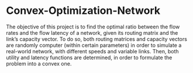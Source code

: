 # Convex-Optimization-Network
The objective of this project is to find the optimal ratio between the flow rates and the flow latency of a network, given its routing matrix and the link’s capacity vector. To do so, both routing matrices and capacity vectors are randomly computer (within certain parameters) in order to simulate a real-world network, with different speeds and variable links. Then, both utility and latency functions are determined, in order to formulate the problem into a convex one.
